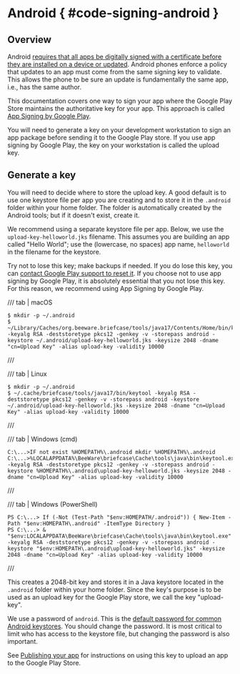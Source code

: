 # Android { #code-signing-android }

## Overview

Android [requires that all apps be digitally signed with a certificate
before they are installed on a device or
updated](https://developer.android.com/studio/publish/app-signing).
Android phones enforce a policy that updates to an app must come from
the same signing key to validate. This allows the phone to be sure an
update is fundamentally the same app, i.e., has the same author.

This documentation covers one way to sign your app where the Google Play
Store maintains the authoritative key for your app. This approach is
called [App Signing by Google
Play](https://support.google.com/googleplay/android-developer/answer/9842756).

You will need to generate a key on your development workstation to sign
an app package before sending it to the Google Play store. If you use
app signing by Google Play, the key on your workstation is called the
upload key.

## Generate a key

You will need to decide where to store the upload key. A good default is
to use one keystore file per app you are creating and to store it in the
`.android` folder within your home folder. The folder is automatically
created by the Android tools; but if it doesn't exist, create it.

We recommend using a separate keystore file per app. Below, we use the
`upload-key-helloworld.jks` filename. This assumes you are building an
app called "Hello World"; use the (lowercase, no spaces) app name,
`helloworld` in the filename for the keystore.

Try not to lose this key; make backups if needed. If you do lose this
key, you can [contact Google Play support to reset
it](https://support.google.com/googleplay/android-developer/answer/9842756#reset).
If you choose not to use app signing by Google Play, it is absolutely
essential that you not lose this key. For this reason, we recommend
using App Signing by Google Play.

/// tab | macOS

```console
$ mkdir -p ~/.android
$ ~/Library/Caches/org.beeware.briefcase/tools/java17/Contents/Home/bin/keytool -keyalg RSA -deststoretype pkcs12 -genkey -v -storepass android -keystore ~/.android/upload-key-helloworld.jks -keysize 2048 -dname "cn=Upload Key" -alias upload-key -validity 10000
```

///

/// tab | Linux

```console
$ mkdir -p ~/.android
$ ~/.cache/briefcase/tools/java17/bin/keytool -keyalg RSA -deststoretype pkcs12 -genkey -v -storepass android -keystore ~/.android/upload-key-helloworld.jks -keysize 2048 -dname "cn=Upload Key" -alias upload-key -validity 10000
```

///

/// tab | Windows (cmd)

```doscon
C:\...>IF not exist %HOMEPATH%\.android mkdir %HOMEPATH%\.android
C:\...>%LOCALAPPDATA%\BeeWare\briefcase\Cache\tools\java\bin\keytool.exe -keyalg RSA -deststoretype pkcs12 -genkey -v -storepass android -keystore %HOMEPATH%\.android\upload-key-helloworld.jks -keysize 2048 -dname "cn=Upload Key" -alias upload-key -validity 10000
```

///

/// tab | Windows (PowerShell)

```pwsh-session
PS C:\...> If (-Not (Test-Path "$env:HOMEPATH/.android")) { New-Item -Path "$env:HOMEPATH\.android" -ItemType Directory }
PS C:\...> & "$env:LOCALAPPDATA\BeeWare\briefcase\Cache\tools\java\bin\keytool.exe" -keyalg RSA -deststoretype pkcs12 -genkey -v -storepass android -keystore "$env:HOMEPATH\.android\upload-key-helloworld.jks" -keysize 2048 -dname "cn=Upload Key" -alias upload-key -validity 10000
```

///

This creates a 2048-bit key and stores it in a Java keystore located in
the `.android` folder within your home folder. Since the key's purpose
is to be used as an upload key for the Google Play store, we call the
key "upload-key".

We use a password of `android`. This is the [default password for common
Android
keystores](https://developers.google.com/android/guides/client-auth).
You should change the password. It is most critical to limit who has
access to the keystore file, but changing the password is also
important.

See [Publishing your app](../publishing/android/) for instructions on using this key to upload an app to the
Google Play Store.
